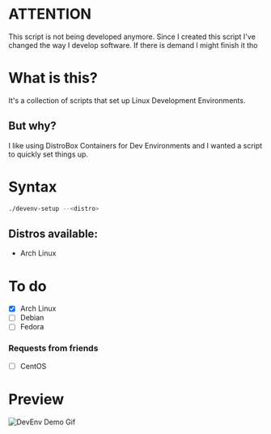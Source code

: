 # ATTENTION
This script is not being developed anymore. Since I created this script I've changed the way I develop software. If there is demand I might finish it tho

# What is this?
It's a collection of scripts that set up Linux Development Environments.

## But why?
I like using DistroBox Containers for Dev Environments and I wanted a script to quickly set things up.

# Syntax
```bash
./devenv-setup --<distro>
```
## Distros available:
- Arch Linux

# To do
- [x] Arch Linux
- [ ] Debian
- [ ] Fedora

### Requests from friends
- [ ] CentOS

# Preview
![DevEnv Demo Gif](https://github.com/PolyCatDev/flipper-cafe/blob/main/Bash-Factory/DevEnv-Setup/media/dev-env-demo.gif)
